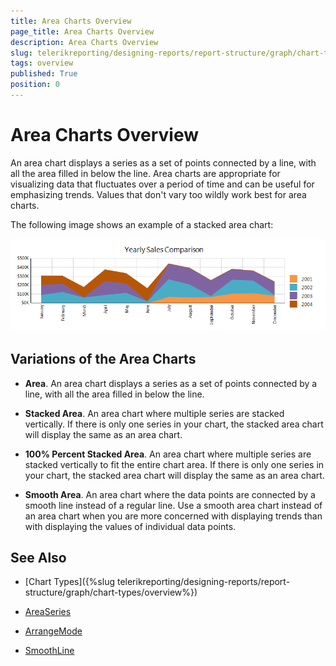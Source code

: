 ```yaml
---
title: Area Charts Overview
page_title: Area Charts Overview
description: Area Charts Overview
slug: telerikreporting/designing-reports/report-structure/graph/chart-types/area-charts/overview
tags: overview
published: True
position: 0
---
```


# Area Charts Overview

An area chart displays a series as a set of points connected by a line, with all the area filled in below the line. Area charts are appropriate for visualizing data that fluctuates over a period of time and can be useful for emphasizing trends. Values that don't vary too wildly work best for area charts. 

The following image shows an example of a stacked area chart: 

  ![Stacked Area Chart](images/Graph/StackedAreaChart.png)

## Variations of the Area Charts

* __Area__. An area chart displays a series as a set of points connected by a line, with all the area filled in below the line. 

* __Stacked Area__. An area chart where multiple series are stacked vertically. If there is only one series in your chart, the stacked area chart will display the same as an area chart. 

* __100% Percent Stacked Area__. An area chart where multiple series are stacked vertically to fit the entire chart area. If there is only one series in your chart, the stacked area chart will display the same as an area chart. 

* __Smooth Area__. An area chart where the data points are connected by a smooth line instead of a regular line. Use a smooth area chart instead of an area chart when you are more concerned with displaying trends than with displaying the values of individual data points. 


## See Also

* [Chart Types]({%slug telerikreporting/designing-reports/report-structure/graph/chart-types/overview%}) 

* [AreaSeries](/reporting/api/Telerik.Reporting.AreaSeries)  

* [ArrangeMode](/reporting/api/Telerik.Reporting.GraphSeries2D#Telerik_Reporting_GraphSeries2D_ArrangeMode)  

* [SmoothLine](/reporting/api/Telerik.Reporting.AreaSeries#Telerik_Reporting_AreaSeries_SmoothLine)
